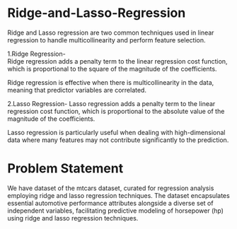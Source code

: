 # Ridge-and-Lasso-Regression
Ridge and Lasso regression are two common techniques used in linear regression to handle multicollinearity and perform feature selection.

1.Ridge Regression-  
Ridge regression adds a penalty term to the linear regression cost function, which is proportional to the square of the magnitude of the coefficients. 

Ridge regression is effective when there is multicollinearity in the data, meaning that predictor variables are correlated.

2.Lasso Regression-
Lasso regression adds a penalty term to the linear regression cost function, which is proportional to the absolute value of the magnitude of the coefficients. 

Lasso regression is particularly useful when dealing with high-dimensional data where many features may not contribute significantly to the prediction. 

# Problem Statement
We have dataset of the mtcars dataset, curated for regression analysis employing ridge and lasso regression techniques. The dataset encapsulates essential automotive performance attributes alongside a diverse set of independent variables, facilitating predictive modeling of horsepower (hp) using ridge and lasso regression techniques.


